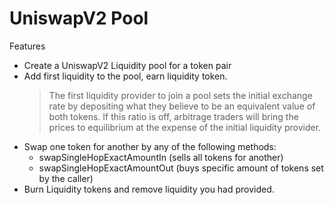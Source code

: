 # UniswapV2 Pool

Features

- Create a UniswapV2 Liquidity pool for a token pair
- Add first liquidity to the pool, earn liquidity token.
  > The first liquidity provider to join a pool sets the initial exchange rate by depositing what they believe to be an equivalent value of both tokens. If this ratio is off, arbitrage traders will bring the prices to equilibrium at the expense of the initial liquidity provider.
- Swap one token for another by any of the following methods:
  - swapSingleHopExactAmountIn (sells all tokens for another)
  - swapSingleHopExactAmountOut (buys specific amount of tokens set by the caller)
- Burn Liquidity tokens and remove liquidity you had provided.